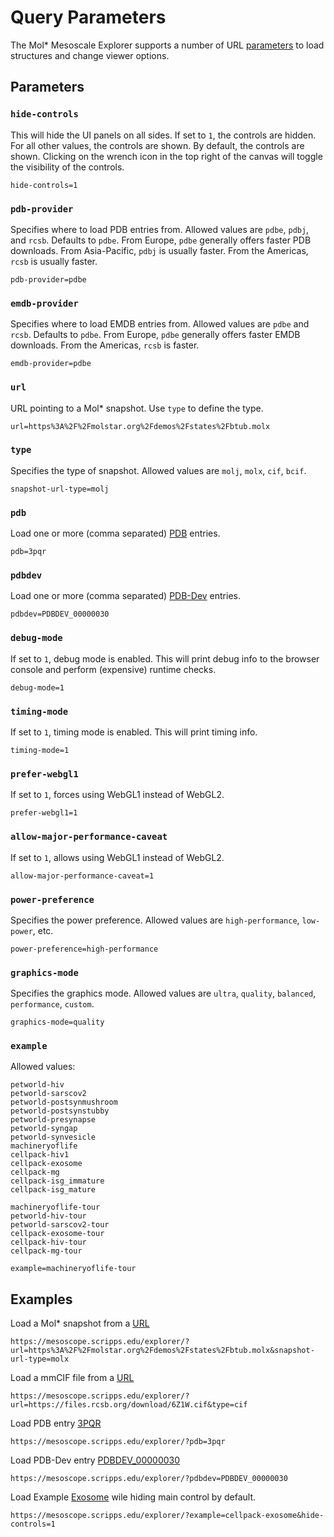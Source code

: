 
# Query Parameters
The Mol\* Mesoscale Explorer supports a number of URL [parameters](https://developer.mozilla.org/en-US/docs/Learn/Common_questions/What_is_a_URL#parameters) to load structures and change viewer options.

## Parameters

### `hide-controls`
This will hide the UI panels on all sides. If set to `1`, the controls are hidden. For all other values, the controls are shown. By default, the controls are shown. Clicking on the wrench icon in the top right of the canvas will toggle the visibility of the controls.

    hide-controls=1

### `pdb-provider`
Specifies where to load PDB entries from. Allowed values are `pdbe`, `pdbj`, and `rcsb`. Defaults to `pdbe`. From Europe, `pdbe` generally offers faster PDB downloads. From Asia-Pacific, `pdbj` is usually faster. From the Americas, `rcsb` is usually faster.

    pdb-provider=pdbe

### `emdb-provider`
Specifies where to load EMDB entries from. Allowed values are `pdbe` and `rcsb`. Defaults to `pdbe`. From Europe, `pdbe` generally offers faster EMDB downloads. From the Americas, `rcsb` is faster.

    emdb-provider=pdbe

### `url`
URL pointing to a Mol\* snapshot. Use `type` to define the type.

    url=https%3A%2F%2Fmolstar.org%2Fdemos%2Fstates%2Fbtub.molx

### `type`
Specifies the type of snapshot. Allowed values are `molj`, `molx`, `cif`, `bcif`.

    snapshot-url-type=molj

### `pdb`
Load one or more (comma separated) [PDB](https://www.wwpdb.org/) entries.

    pdb=3pqr

### `pdbdev`
Load one or more (comma separated) [PDB-Dev](https://pdb-dev.wwpdb.org/) entries.

    pdbdev=PDBDEV_00000030

### `debug-mode`
If set to `1`, debug mode is enabled. This will print debug info to the browser console and perform (expensive) runtime checks.

    debug-mode=1

### `timing-mode`
If set to `1`, timing mode is enabled. This will print timing info.

    timing-mode=1

### `prefer-webgl1`
If set to `1`, forces using WebGL1 instead of WebGL2.

    prefer-webgl1=1

### `allow-major-performance-caveat`
If set to `1`, allows using WebGL1 instead of WebGL2.

    allow-major-performance-caveat=1

### `power-preference`
Specifies the power preference. Allowed values are `high-performance`, `low-power`, etc.

    power-preference=high-performance

### `graphics-mode`
Specifies the graphics mode. Allowed values are `ultra`, `quality`, `balanced`, `performance`, `custom`.

    graphics-mode=quality

### `example`
Allowed values:

    petworld-hiv
    petworld-sarscov2
    petworld-postsynmushroom
    petworld-postsynstubby
    petworld-presynapse
    petworld-syngap
    petworld-synvesicle
    machineryoflife
    cellpack-hiv1
    cellpack-exosome
    cellpack-mg
    cellpack-isg_immature
    cellpack-isg_mature

    machineryoflife-tour
    petworld-hiv-tour
    petworld-sarscov2-tour
    cellpack-exosome-tour
    cellpack-hiv-tour
    cellpack-mg-tour

    example=machineryoflife-tour


## Examples
Load a Mol\* snapshot from a [URL](https://mesoscope.scripps.edu/explorer/?url=https%3A%2F%2Fmolstar.org%2Fdemos%2Fstates%2Fbtub.molx&snapshot-url-type=molx)

    https://mesoscope.scripps.edu/explorer/?url=https%3A%2F%2Fmolstar.org%2Fdemos%2Fstates%2Fbtub.molx&snapshot-url-type=molx

Load a mmCIF file from a [URL](https://mesoscope.scripps.edu/explorer/?url=https://files.rcsb.org/download/6Z1W.cif&type=cif)

    https://mesoscope.scripps.edu/explorer/?url=https://files.rcsb.org/download/6Z1W.cif&type=cif

Load PDB entry [3PQR](https://mesoscope.scripps.edu/explorer/?pdb=3pqr)

    https://mesoscope.scripps.edu/explorer/?pdb=3pqr

Load PDB-Dev entry [PDBDEV_00000030](https://mesoscope.scripps.edu/explorer/?pdbdev=PDBDEV_00000030)

    https://mesoscope.scripps.edu/explorer/?pdbdev=PDBDEV_00000030

Load Example [Exosome](https://mesoscope.scripps.edu/explorer/?example=cellpack-exosome&hide-controls=1) wile hiding main control by default.

    https://mesoscope.scripps.edu/explorer/?example=cellpack-exosome&hide-controls=1


